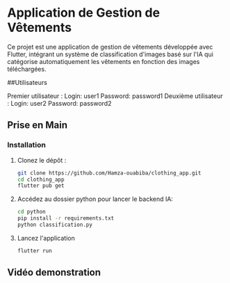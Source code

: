 # Application de Gestion de Vêtements

Ce projet est une application de gestion de vêtements développée avec Flutter, intégrant un système de classification d'images basé sur l'IA qui catégorise automatiquement les vêtements en fonction des images téléchargées. 

##Utilisateurs

Premier utilisateur : 
      Login: user1
      Password: password1
Deuxième utilisateur : 
      Login: user2
      Password: password2


## Prise en Main


### Installation

1. Clonez le dépôt :
   ```bash
   git clone https://github.com/Hamza-ouabiba/clothing_app.git
   cd clothing_app
   flutter pub get
3. Accédez au dossier python pour lancer le backend IA:
   ```bash
   cd python
   pip install -r requirements.txt
   python classification.py
4. Lancez l'application
   ```bash
   flutter run


## Vidéo demonstration


